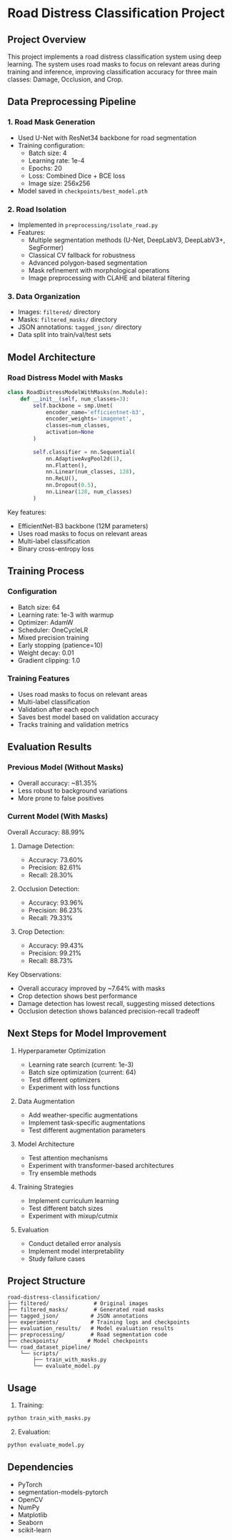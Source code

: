 # Road Distress Classification Project

## Project Overview
This project implements a road distress classification system using deep learning. The system uses road masks to focus on relevant areas during training and inference, improving classification accuracy for three main classes: Damage, Occlusion, and Crop.

## Data Preprocessing Pipeline

### 1. Road Mask Generation
- Used U-Net with ResNet34 backbone for road segmentation
- Training configuration:
  - Batch size: 4
  - Learning rate: 1e-4
  - Epochs: 20
  - Loss: Combined Dice + BCE loss
  - Image size: 256x256
- Model saved in `checkpoints/best_model.pth`

### 2. Road Isolation
- Implemented in `preprocessing/isolate_road.py`
- Features:
  - Multiple segmentation methods (U-Net, DeepLabV3, DeepLabV3+, SegFormer)
  - Classical CV fallback for robustness
  - Advanced polygon-based segmentation
  - Mask refinement with morphological operations
  - Image preprocessing with CLAHE and bilateral filtering

### 3. Data Organization
- Images: `filtered/` directory
- Masks: `filtered_masks/` directory
- JSON annotations: `tagged_json/` directory
- Data split into train/val/test sets

## Model Architecture

### Road Distress Model with Masks
```python
class RoadDistressModelWithMasks(nn.Module):
    def __init__(self, num_classes=3):
        self.backbone = smp.Unet(
            encoder_name='efficientnet-b3',
            encoder_weights='imagenet',
            classes=num_classes,
            activation=None
        )
        
        self.classifier = nn.Sequential(
            nn.AdaptiveAvgPool2d(1),
            nn.Flatten(),
            nn.Linear(num_classes, 128),
            nn.ReLU(),
            nn.Dropout(0.5),
            nn.Linear(128, num_classes)
        )
```

Key features:
- EfficientNet-B3 backbone (12M parameters)
- Uses road masks to focus on relevant areas
- Multi-label classification
- Binary cross-entropy loss

## Training Process

### Configuration
- Batch size: 64
- Learning rate: 1e-3 with warmup
- Optimizer: AdamW
- Scheduler: OneCycleLR
- Mixed precision training
- Early stopping (patience=10)
- Weight decay: 0.01
- Gradient clipping: 1.0

### Training Features
- Uses road masks to focus on relevant areas
- Multi-label classification
- Validation after each epoch
- Saves best model based on validation accuracy
- Tracks training and validation metrics

## Evaluation Results

### Previous Model (Without Masks)
- Overall accuracy: ~81.35%
- Less robust to background variations
- More prone to false positives

### Current Model (With Masks)
Overall Accuracy: 88.99%

1. Damage Detection:
   - Accuracy: 73.60%
   - Precision: 82.61%
   - Recall: 28.30%

2. Occlusion Detection:
   - Accuracy: 93.96%
   - Precision: 86.23%
   - Recall: 79.33%

3. Crop Detection:
   - Accuracy: 99.43%
   - Precision: 99.21%
   - Recall: 88.73%

Key Observations:
- Overall accuracy improved by ~7.64% with masks
- Crop detection shows best performance
- Damage detection has lowest recall, suggesting missed detections
- Occlusion detection shows balanced precision-recall tradeoff

## Next Steps for Model Improvement

1. Hyperparameter Optimization
   - Learning rate search (current: 1e-3)
   - Batch size optimization (current: 64)
   - Test different optimizers
   - Experiment with loss functions

2. Data Augmentation
   - Add weather-specific augmentations
   - Implement task-specific augmentations
   - Test different augmentation parameters

3. Model Architecture
   - Test attention mechanisms
   - Experiment with transformer-based architectures
   - Try ensemble methods

4. Training Strategies
   - Implement curriculum learning
   - Test different batch sizes
   - Experiment with mixup/cutmix

5. Evaluation
   - Conduct detailed error analysis
   - Implement model interpretability
   - Study failure cases

## Project Structure
```
road-distress-classification/
├── filtered/              # Original images
├── filtered_masks/        # Generated road masks
├── tagged_json/          # JSON annotations
├── experiments/          # Training logs and checkpoints
├── evaluation_results/   # Model evaluation results
├── preprocessing/        # Road segmentation code
├── checkpoints/         # Model checkpoints
└── road_dataset_pipeline/
    └── scripts/
        ├── train_with_masks.py
        └── evaluate_model.py
```

## Usage

1. Training:
```bash
python train_with_masks.py
```

2. Evaluation:
```bash
python evaluate_model.py
```

## Dependencies
- PyTorch
- segmentation-models-pytorch
- OpenCV
- NumPy
- Matplotlib
- Seaborn
- scikit-learn 